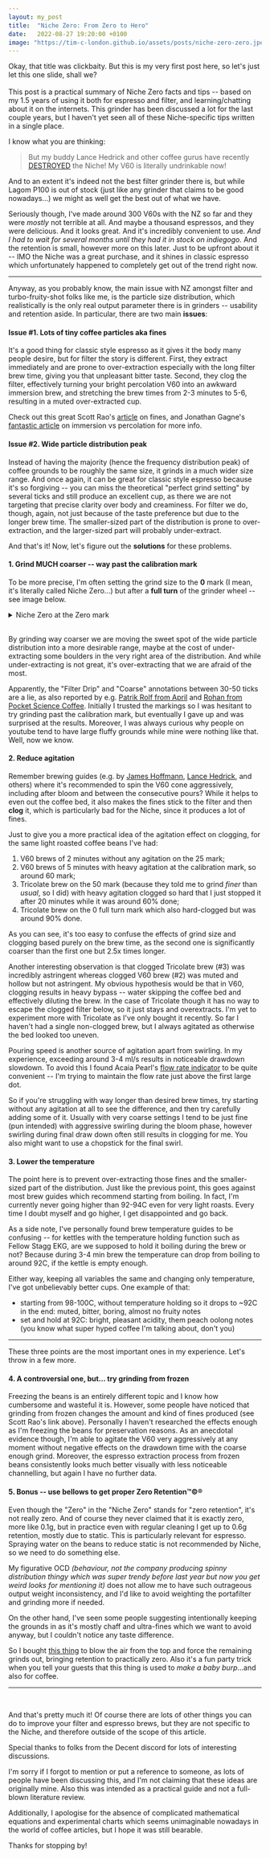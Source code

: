 ```yaml
---
layout: my_post
title:  "Niche Zero: From Zero to Hero"
date:   2022-08-27 19:20:00 +0100
image: "https://tim-c-london.github.io/assets/posts/niche-zero-zero.jpeg"
---
```


Okay, that title was clickbaity. But this is my very first post here, so let's just let this one slide, shall we?
<br><br>
This post is a practical summary of Niche Zero facts and tips -- based on my 1.5 years of using it both for espresso and filter, and learning/chatting about it on the internets. This grinder has been discussed a lot for the last couple years, but I haven't yet seen all of these Niche-specific tips written in a single place.

I know what you are thinking:
> But my buddy Lance Hedrick and other coffee gurus have recently [DESTROYED](https://www.youtube.com/watch?v=PBn223u7w2s) the Niche! My V60 is literally undrinkable now!

And to an extent it's indeed not the best filter grinder there is, but while Lagom P100 is out of stock (just like any grinder that claims to be good nowadays...) we might as well get the best out of what we have. 

Seriously though, I've made around 300 V60s with the NZ so far and they were *mostly* not terrible at all. And maybe a thousand espressos, and they were delicious. And it looks great. And it's incredibly convenient to use. *And I had to wait for several months until they had it in stock on indiegogo.* And the retention is small, however more on this later. Just to be upfront about it -- IMO the Niche was a great purchase, and it shines in classic espresso which unfortunately happened to completely get out of the trend right now.


---

Anyway, as you probably know, the main issue with NZ amongst filter and turbo-fruity-shot folks like me, is the particle size distribution, which realistically is the only real output parameter there is in grinders -- usability and retention aside. In particular, there are two main **issues**:

#### Issue #1. Lots of tiny coffee particles aka fines

It's a good thing for classic style espresso as it gives it the body many people desire, but for filter the story is different. First, they extract immediately and are prone to over-extraction especially with the long filter brew time, giving you that unpleasant bitter taste. Second, they clog the filter, effectively turning your bright percolation V60 into an awkward immersion brew, and stretching the brew times from 2-3 minutes to 5-6, resulting in a muted over-extracted cup. 

Check out this great Scott Rao's [article](https://www.scottrao.com/blog/2017/8/27/fines-fine-for-espresso-not-so-fine-for-filter ) on fines, and Jonathan Gagne's [fantastic article](https://coffeeadastra.com/2019/07/16/why-do-percolation-and-immersion-coffee-taste-so-different/) on immersion vs percolation for more info.

#### Issue #2. Wide particle distribution peak

Instead of having the majority (hence the frequency distribution peak) of coffee grounds to be roughly the same size, it grinds in a much wider size range. And once again, it can be great for classic style espresso because it's so forgiving -- you can miss the theoretical "perfect grind setting" by several ticks and still produce an excellent cup, as there we are not targeting that precise clarity over body and creaminess. For filter we do, though, again, not just because of the taste preference but due to the longer brew time. The smaller-sized part of the distribution is prone to over-extraction, and the larger-sized part will probably under-extract.

And that's it! Now, let's figure out the **solutions** for these problems.

#### 1. Grind MUCH coarser -- way past the calibration mark

To be more precise, I'm often setting the grind size to the **0** mark (I mean, it's literally called Niche Zero...) but after a **full turn** of the grinder wheel -- see image below.

<details>
  <summary>Niche Zero at the Zero mark</summary>
<img src="/assets/posts/niche-zero-zero.jpeg" alt="Niche Zero at Zero mark"/>
</details>
&nbsp;

By grinding way coarser we are moving the sweet spot of the wide particle distribution into a more desirable range, maybe at the cost of under-extracting some boulders in the very right area of the distribution. And while under-extracting is not great, it's over-extracting that we are afraid of the most.

Apparently, the "Filter Drip" and "Coarse" annotations between 30-50 ticks are a lie, as also reported by e.g. [Patrik Rolf from April](https://www.youtube.com/watch?v=EVTIfrOrI4o) and [Rohan from Pocket Science Coffee](https://pocketsciencecoffee.com/). Initially I trusted the markings so I was hesitant to try grinding past the calibration mark, but eventually I gave up and was surprised at the results. Moreover, I was always curious why people on youtube tend to have large fluffy grounds while mine were nothing like that. Well, now we know.

#### 2. Reduce agitation
Remember brewing guides (e.g. by [James Hoffmann](https://www.youtube.com/watch?v=AI4ynXzkSQo), [Lance Hedrick](https://www.youtube.com/watch?v=Ji4lZTtRAoo), and others) where it's recommended to spin the V60 cone aggressively, including after bloom and between the consecutive pours? While it helps to even out the coffee bed, it also makes the fines stick to the filter and then **clog** it, which is particularly bad for the Niche, since it produces a lot of fines.

Just to give you a more practical idea of the agitation effect on clogging, for the same light roasted coffee beans I've had: 
1. V60 brews of 2 minutes without any agitation on the 25 mark;
2. V60 brews of 5 minutes with heavy agitation at the calibration mark, so around 60 mark;
3. Tricolate brew on the 50 mark (because they told me to grind *finer* than *usual*, so I did) with heavy agitation clogged so hard that I just stopped it after 20 minutes while it was around 60% done;
4. Tricolate brew on the 0 full turn mark which also hard-clogged but was around 90% done.

As you can see, it's too easy to confuse the effects of grind size and clogging based purely on the brew time, as the second one is significantly coarser than the first one but 2.5x times longer.

Another interesting observation is that clogged Tricolate brew (#3) was incredibly astringent whereas clogged V60 brew (#2) was muted and hollow but not astringent. My obvious hypothesis would be that in V60, clogging results in heavy bypass -- water skipping the coffee bed and effectively diluting the brew. In the case of Tricolate though it has no way to escape the clogged filter below, so it just stays and overextracts. 
I'm yet to experiment more with Tricolate as I've only bought it recently. So far I haven't had a single non-clogged brew, but I always agitated as otherwise the bed looked too uneven.

Pouring speed is another source of agitation apart from swirling. In my experience, exceeding around 3-4 ml/s results in noticeable drawdown slowdown. To avoid this I found Acaia Pearl's [flow rate indicator](https://help.acaia.co/hc/en-us/articles/360059886312-Guide-to-Pearl-2021-Modes) to be quite convenient -- I'm trying to maintain the flow rate just above the first large dot.

So if you're struggling with way longer than desired brew times, try starting without any agitation at all to see the difference, and then try carefully adding some of it. Usually with very coarse settings I tend to be just fine (pun intended) with aggressive swirling during the bloom phase, however swirling during final draw down often still results in clogging for me. You also might want to use a chopstick for the final swirl.

#### 3. Lower the temperature
The point here is to prevent over-extracting those fines and the smaller-sized part of the distribution. Just like the previous point, this goes against most brew guides which recommend starting from boiling. In fact, I'm currently never going higher than 92-94C even for very light roasts. Every time I doubt myself and go higher, I get disappointed and go back. 

As a side note, I've personally found brew temperature guides to be confusing -- for kettles with the temperature holding function such as Fellow Stagg EKG, are we supposed to hold it boiling during the brew or not? Because during 3-4 min brew the temperature can drop from boiling to around 92C, if the kettle is empty enough.

Either way, keeping all variables the same and changing only temperature, I've got unbelievably better cups. One example of that:
- starting from 98-100C, without temperature holding so it drops to ~92C in the end: muted, bitter, boring, almost no fruity notes
- set and hold at 92C: bright, pleasant acidity, them peach oolong notes (you know what super hyped coffee I'm talking about, don't you)

---

These three points are the most important ones in my experience. Let's throw in a few more.

#### 4. A controversial one, but... try grinding from frozen
Freezing the beans is an entirely different topic and I know how cumbersome and wasteful it is. However, some people have noticed that grinding from frozen changes the amount and kind of fines produced (see Scott Rao's link above). Personally I haven't researched the effects enough as I'm freezing the beans for preservation reasons. As an anecdotal evidence though, I'm able to agitate the V60 very aggressively at any moment without negative effects on the drawdown time with the coarse enough grind. Moreover, the espresso extraction process from frozen beans consistently looks much better visually with less noticeable channelling, but again I have no further data.

#### 5. Bonus -- use bellows to get proper Zero Retention&trade;&copy;&reg;
Even though the "Zero" in the "Niche Zero" stands for "zero retention", it's not really zero. And of course they never claimed that it is exactly zero, more like 0.1g, but in practice even with regular cleaning I get up to 0.6g retention, mostly due to static. This is particularly relevant for espresso. Spraying water on the beans to reduce static is not recommended by Niche, so we need to do something else.

My figurative OCD *(behaviour, not the company producing spinny distribution thingy which was super trendy before last year but now you get weird looks for mentioning it)* does not allow me to have such outrageous output weight inconsistency, and I'd like to avoid weighting the portafilter and grinding more if needed.

On the other hand, I've seen some people suggesting intentionally keeping the grounds in as it's mostly chaff and ultra-fines which we want to avoid anyway, but I couldn't notice any taste difference. 

So I bought [this thing](https://www.amazon.co.uk/gp/product/B09P3KQRWB) to blow the air from the top and force the remaining grinds out, bringing retention to practically zero. Also it's a fun party trick when you tell your guests that this thing is used to *make a baby burp*...and also for coffee. 


---


&nbsp;

And that's pretty much it! Of course there are lots of other things you can do to improve your filter and espresso brews, but they are not specific to the Niche, and therefore outside of the scope of this article.

Special thanks to folks from the Decent discord for lots of interesting discussions.

I'm sorry if I forgot to mention or put a reference to someone, as lots of people have been discussing this, and I'm not claiming that these ideas are originally mine. Also this was intended as a practical guide and not a full-blown literature review.

Additionally, I apologise for the absence of complicated mathematical equations and experimental charts which seems unimaginable nowadays in the world of coffee articles, but I hope it was still bearable.


Thanks for stopping by! 

